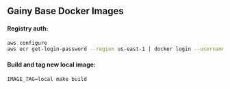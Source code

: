 ## Gainy Base Docker Images

#### Registry auth:
```bash
aws configure
aws ecr get-login-password --region us-east-1 | docker login --username AWS --password-stdin 217303665077.dkr.ecr.us-east-1.amazonaws.com
```

#### Build and tag new local image: 
```
IMAGE_TAG=local make build
```